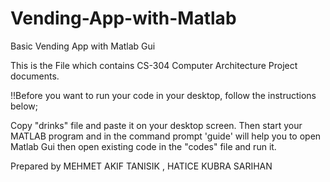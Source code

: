 # Vending-App-with-Matlab
Basic Vending App with Matlab Gui

This is the File which contains CS-304 Computer Architecture Project documents.

!!Before you want to run your code in your desktop, follow the instructions below;

Copy "drinks" file and paste it on your desktop screen. Then start your MATLAB program and in the command prompt 'guide' will help you to open Matlab Gui then open existing code in the "codes" file and run it. 


Prepared by MEHMET AKIF TANISIK , HATICE KUBRA SARIHAN
